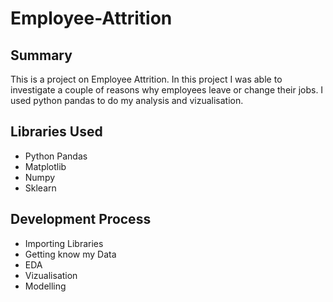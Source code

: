 # Employee-Attrition
## Summary
This is a project on Employee Attrition. In this project I was able to investigate a couple of reasons why employees leave or change their jobs.
I used python pandas to do my analysis and vizualisation.

## Libraries Used
* Python Pandas
* Matplotlib
* Numpy
* Sklearn

## Development Process
* Importing Libraries
* Getting know my Data
* EDA
* Vizualisation
* Modelling
